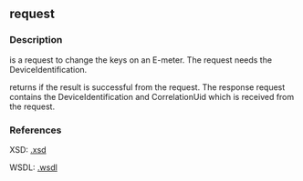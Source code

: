 ##  request

### Description
 is a request to change the keys on an E-meter. The request needs the DeviceIdentification.

[](.md) returns if the result is successful from the  request. The response request contains the DeviceIdentification and CorrelationUid which is received from the  request.

### References

XSD: [.xsd](https://github.com/OSGP/Platform/blob/development/osgp-adapter-ws-smartmetering/src/main/webapp/WEB-INF/wsdl/smartmetering/schemas/.xsd)

WSDL: [.wsdl](https://github.com/OSGP/Platform/blob/development/osgp-adapter-ws-smartmetering/src/main/webapp/WEB-INF/wsdl/smartmetering/.wsdl)


